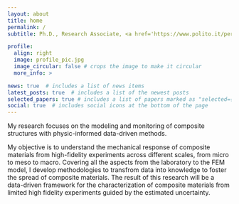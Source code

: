 ```yaml
---
layout: about
title: home
permalink: /
subtitle: Ph.D., Research Associate, <a href='https://www.polito.it/personale?p=alberto.ciampaglia'>Politecnico di Torino</a>.

profile:
  align: right
  image: profile_pic.jpg
  image_circular: false # crops the image to make it circular
  more_info: >

news: true  # includes a list of news items
latest_posts: true  # includes a list of the newest posts
selected_papers: true # includes a list of papers marked as "selected={true}"
social: true  # includes social icons at the bottom of the page
---
```


My research focuses on the modeling and monitoring of composite structures with physic-informed data-driven methods.

My objective is to understand the mechanical response of composite materials from high-fidelity experiments across different scales, from micro to meso to macro. Covering all the aspects from the laboratory to the FEM model, I develop methodologies to transfrom data into knowledge to foster the spread of composite materials. The result of this research will be a data-driven framework for the characterization of composite materials from limited high fidelity experiments guided by the estimated uncertainty.